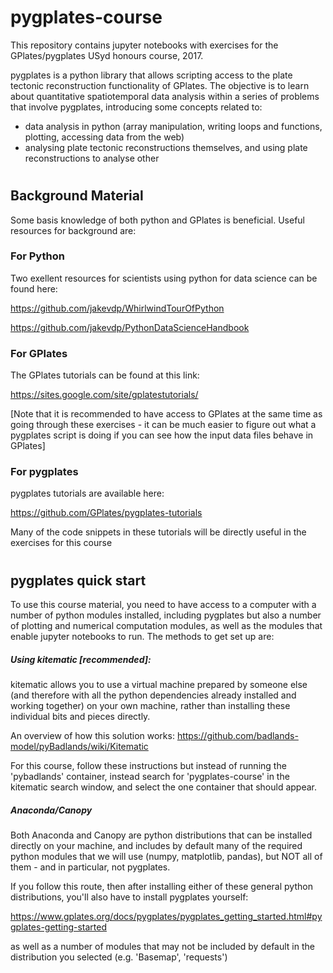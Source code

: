 # pygplates-course

This repository contains jupyter notebooks with exercises for the GPlates/pygplates USyd honours course, 2017. 

pygplates is a python library that allows scripting access to the plate tectonic reconstruction functionality of GPlates. The objective is to learn about quantitative spatiotemporal data analysis within a series of problems that involve pygplates, introducing some concepts related to: 
- data analysis in python (array manipulation, writing loops and functions, plotting, accessing data from the web)
- analysing plate tectonic reconstructions themselves, and using plate reconstructions to analyse other 

#
## Background Material
Some basis knowledge of both python and GPlates is beneficial. Useful resources for background are:

### For Python
Two exellent resources for scientists using python for data science can be found here:

https://github.com/jakevdp/WhirlwindTourOfPython

https://github.com/jakevdp/PythonDataScienceHandbook

### For GPlates
The GPlates tutorials can be found at this link:

https://sites.google.com/site/gplatestutorials/

[Note that it is recommended to have access to GPlates at the same time as going through these exercises - it can be much easier to figure out what a pygplates script is doing if you can see how the input data files behave in GPlates] 

### For pygplates
pygplates tutorials are available here:

https://github.com/GPlates/pygplates-tutorials

Many of the code snippets in these tutorials will be directly useful in the exercises for this course

  
#
## pygplates quick start

To use this course material, you need to have access to a computer with a number of python modules installed, including pygplates but also a number of plotting and numerical computation modules, as well as the modules that enable jupyter notebooks to run. The methods to get set up are:

##### Using kitematic [recommended]:
kitematic allows you to use a virtual machine prepared by someone else (and therefore with all the python dependencies already installed and working together) on your own machine, rather than installing these individual bits and pieces directly. 

An overview of how this solution works:
https://github.com/badlands-model/pyBadlands/wiki/Kitematic

For this course, follow these instructions but instead of running the 'pybadlands' container, instead search for 'pygplates-course' in the kitematic search window, and select the one container that should appear.

##### Anaconda/Canopy
Both Anaconda and Canopy are python distributions that can be installed directly on your machine, and includes by default many of the required python modules that we will use (numpy, matplotlib, pandas), but NOT all of them - and in particular, not pygplates.

If you follow this route, then after installing either of these general python distributions, you'll also have to install pygplates yourself:

https://www.gplates.org/docs/pygplates/pygplates_getting_started.html#pygplates-getting-started

as well as a number of modules that may not be included by default in the distribution you selected (e.g. 'Basemap', 'requests')







